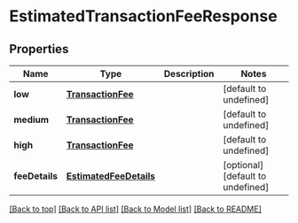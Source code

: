 # EstimatedTransactionFeeResponse

## Properties

|Name | Type | Description | Notes|
|------------ | ------------- | ------------- | -------------|
|**low** | [**TransactionFee**](TransactionFee.md) |  | [default to undefined]|
|**medium** | [**TransactionFee**](TransactionFee.md) |  | [default to undefined]|
|**high** | [**TransactionFee**](TransactionFee.md) |  | [default to undefined]|
|**feeDetails** | [**EstimatedFeeDetails**](EstimatedFeeDetails.md) |  | [optional] [default to undefined]|




[[Back to top]](#) [[Back to API list]](../../README.md#documentation-for-api-endpoints) [[Back to Model list]](../../README.md#documentation-for-models) [[Back to README]](../../README.md)
